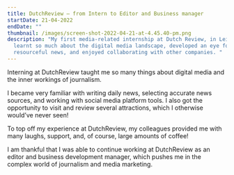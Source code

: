 ```yaml
---
title: DutchReview — from Intern to Editor and Business manager
startDate: 21-04-2022
endDate: ""
thumbnail: /images/screen-shot-2022-04-21-at-4.45.40-pm.png
description: "My first media-related internship at Dutch Review, in Leiden. I
  learnt so much about the digital media landscape, developed an eye for
  resourceful news, and enjoyed collaborating with other companies. "
---
```

Interning at DutchReview taught me so many things about digital media and the inner workings of journalism. 

I became very familiar with writing daily news, selecting accurate news sources, and working with social media platform tools. I also got the opportunity to visit and review several attractions, which I otherwise would’ve never seen! 

To top off my experience at DutchReview, my colleagues provided me with many laughs, support, and, of course, large amounts of coffee!

I am thankful that I was able to continue working at DutchReview as an editor and business development manager, which pushes me in the complex world of journalism and media marketing.